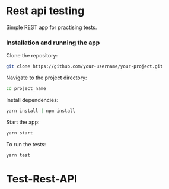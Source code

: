 # Rest api testing

Simple REST app for practising tests.

### Installation and running the app

Clone the repository:

```sh
git clone https://github.com/your-username/your-project.git
```

Navigate to the project directory:

```sh
cd project_name
```

Install dependencies:

```sh
yarn install | npm install
```

Start the app:

```sh
yarn start
```

To run the tests:

```sh
yarn test
```
# Test-Rest-API
